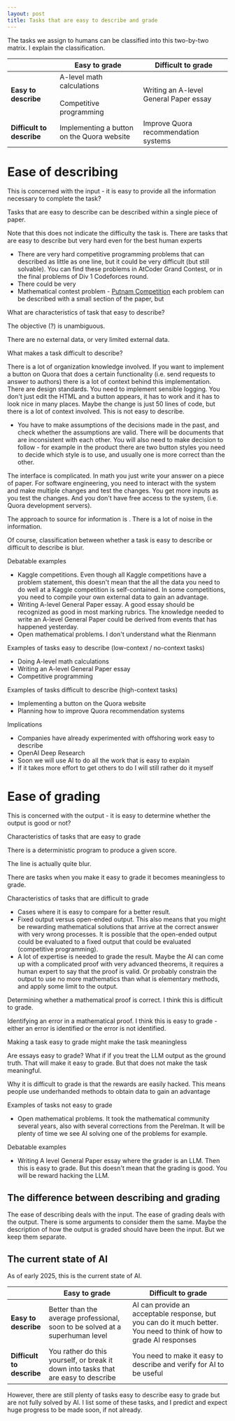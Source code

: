 ```yaml
---
layout: post
title: Tasks that are easy to describe and grade
---
```

The tasks we assign to humans can be classified into this two-by-two matrix. I explain the classification.

|                              | Easy to grade                                            | Difficult to grade                     |
| ---------------------------- | -------------------------------------------------------- | -------------------------------------- |
| **Easy to <br>describe<br>** | A-level math calculations<br><br>Competitive programming | Writing an A-level General Paper essay |
| **Difficult to describe**    | Implementing a button on the Quora website               | Improve Quora recommendation systems   |



# Ease of describing

This is concerned with the input - it is easy to provide all the information necessary to complete the task?

Tasks that are easy to describe can be described within a single piece of paper.

Note that this does not indicate the difficulty the task is. There are tasks that are easy to describe but very hard even for the best human experts
- There are very hard competitive programming problems that can described as little as one line, but it could be very difficult (but still solvable). You can find these problems in AtCoder Grand Contest, or in the final problems of Div 1 Codeforces round.
- There could be very 
- Mathematical contest problem - [Putnam Competition](https://en.wikipedia.org/wiki/William_Lowell_Putnam_Mathematical_Competition) each problem can be described with a small section of the paper, but 


What are characteristics of task that easy to describe?

The objective (?) is unambiguous.


There are no external data, or very limited external data.


What makes a task difficult to describe?

There is a lot of organization knowledge involved. If you want to implement a button on Quora that does a certain functionality (i.e. send requests to answer to authors) there is a lot of context behind this implementation. There are design standards. You need to implement sensible logging. You don't just edit the HTML and a button appears, it has to work and it has to look nice in many places. Maybe the change is just 50 lines of code, but there is a lot of context involved. This is not easy to describe.
- You have to make assumptions of the decisions made in the past, and check whether the assumptions are valid. There will be documents that are inconsistent with each other. You will also need to make decision to follow - for example in the product there are two button styles you need to decide which style is to use, and usually one is more correct than the other.

The interface is complicated. In math you just write your answer on a piece of paper. For software engineering, you need to interact with the system and make multiple changes and test the changes. You get more inputs as you test the changes. And you don't have free access to the system, (i.e. Quora development servers).

The approach to source for information is . There is a lot of noise in the information.

Of course, classification between whether a task is easy to describe or difficult to describe is blur.

Debatable examples
- Kaggle competitions. Even though all Kaggle competitions have a problem statement, this doesn't mean that the all the data you need to do well at a Kaggle competition is self-contained. In some competitions, you need to compile your own external data to gain an advantage.
- Writing A-level General Paper essay. A good essay should be recognized as good in most marking rubrics. The knowledge needed to write an A-level General Paper could be derived from events that has happened yesterday.
- Open mathematical problems. I don't understand what the Rienmann 



Examples of tasks easy to describe (low-context / no-context tasks)
- Doing A-level math calculations
- Writing an A-level General Paper essay
- Competitive programming

Examples of tasks difficult to describe (high-context tasks)
- Implementing a button on the Quora website
- Planning how to improve Quora recommendation systems

Implications
- Companies have already experimented with offshoring work easy to describe
- OpenAI Deep Research
- Soon we will use AI to do all the work that is easy to explain
- If it takes more effort to get others to do I will still rather do it myself






# Ease of grading

This is concerned with the output - it is easy to determine whether the output is good or not?

Characteristics of tasks that are easy to grade

There is a deterministic program to produce a given score.

The line is actually quite blur.

There are tasks when you make it easy to grade it becomes meaningless to grade.

Characteristics of tasks that are difficult to grade

- Cases where it is easy to compare for a better result.
- Fixed output versus open-ended output. This also means that you might be rewarding mathematical solutions that arrive at the correct answer with very wrong processes. It is possible that the open-ended output could be evaluated to a fixed output that could be evaluated (competitive programming).
- A lot of expertise is needed to grade the result. Maybe the AI can come up with a complicated proof with very advanced theorems, it requires a human expert to say that the proof is valid. Or probably constrain the output to use no more mathematics than what is elementary methods, and apply some limit to the output.

Determining whether a mathematical proof is correct. I think this is difficult to grade.

Identifying an error in a mathematical proof. I think this is easy to grade - either an error is identified or the error is not identified.

Making a task easy to grade might make the task meaningless

Are essays easy to grade? What if if you treat the LLM output as the ground truth. That will make it easy to grade. But that does not make the task meaningful.


Why it is difficult to grade is that the rewards are easily hacked. This means people use underhanded methods to obtain data to gain an advantage


Examples of tasks not easy to grade

- Open mathematical problems. It took the mathematical community several years, also with several corrections from the Perelman. It will be plenty of time we see AI solving one of the problems for example.


Debatable examples

- Writing A level General Paper essay where the grader is an LLM. Then this is easy to grade. But this doesn't mean that the grading is good. You will be reward hacking the LLM.








## The difference between describing and grading


The ease of describing deals with the input. The ease of grading deals with the output. There is some arguments to consider them the same. Maybe the description of how the output is graded should have been the input. But we keep them separate.






## The current state of AI

As of early 2025, this is the current state of AI.

|                                   | Easy to grade                                                                      | Difficult to grade                                                                                                   |
| --------------------------------- | ---------------------------------------------------------------------------------- | -------------------------------------------------------------------------------------------------------------------- |
| **Easy to <br>describe**          | Better than the average professional, soon to be solved at a superhuman level      | AI can provide an acceptable response, but you can do it much better. You need to think of how to grade AI responses |
| **Difficult to <br>describe**<br> | You rather do this yourself, or break it down into tasks that are easy to describe | You need to make it easy to describe and verify for AI to be useful                                                  |

However, there are still plenty of tasks easy to describe easy to grade but are not fully solved by AI. I list some of these tasks, and I predict and expect huge progress to be made soon, if not already.





